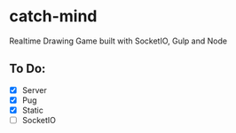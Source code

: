 # catch-mind

Realtime Drawing Game built with SocketIO, Gulp and Node


## To Do:

- [x] Server
- [x] Pug
- [x] Static
- [ ] SocketIO